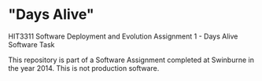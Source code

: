 "Days Alive"
============

HIT3311 Software Deployment and Evolution Assignment 1 - Days Alive Software Task

This repository is part of a Software Assignment completed at Swinburne in the year 2014. This is not production software.
